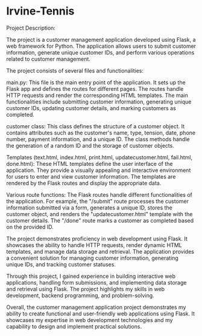 # Irvine-Tennis

Project Description:

The project is a customer management application developed using Flask, a web framework for Python. The application allows users to submit customer information, generate unique customer IDs, and perform various operations related to customer management.

The project consists of several files and functionalities:

main.py: This file is the main entry point of the application. It sets up the Flask app and defines the routes for different pages. The routes handle HTTP requests and render the corresponding HTML templates. The main functionalities include submitting customer information, generating unique customer IDs, updating customer details, and marking customers as completed.

customer class: This class defines the structure of a customer object. It contains attributes such as the customer's name, type, tension, date, phone number, payment information, and a unique ID. The class methods handle the generation of a random ID and the storage of customer objects.

Templates (text.html, index.html, print.html, updatecustomer.html, fail.html, done.html): These HTML templates define the user interface of the application. They provide a visually appealing and interactive environment for users to enter and view customer information. The templates are rendered by the Flask routes and display the appropriate data.

Various route functions: The Flask routes handle different functionalities of the application. For example, the "/submit" route processes the customer information submitted via a form, generates a unique ID, stores the customer object, and renders the "updatecustomer.html" template with the customer details. The "/done" route marks a customer as completed based on the provided ID.

The project demonstrates proficiency in web development using Flask. It showcases the ability to handle HTTP requests, render dynamic HTML templates, and manage data storage and retrieval. The application provides a convenient solution for managing customer information, generating unique IDs, and tracking customer statuses.

Through this project, I gained experience in building interactive web applications, handling form submissions, and implementing data storage and retrieval using Flask. The project highlights my skills in web development, backend programming, and problem-solving.

Overall, the customer management application project demonstrates my ability to create functional and user-friendly web applications using Flask. It showcases my expertise in web development technologies and my capability to design and implement practical solutions.
